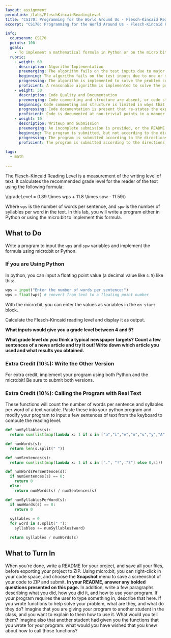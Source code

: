 ```yaml
---
layout: assignment
permalink: /Labs/FleschKincaidReadingLevel
title: "CS170: Programming for the World Around Us - Flesch-Kincaid Reading Level"
excerpt: "CS170: Programming for the World Around Us - Flesch-Kincaid Reading Level"

info:
  coursenum: CS170
  points: 100
  goals:
    - To implement a mathematical formula in Python or on the micro:bit
  rubric:
    - weight: 60
      description: Algorithm Implementation
      preemerging: The algorithm fails on the test inputs due to major issues, or the program fails to compile and/or run
      beginning: The algorithm fails on the test inputs due to one or more minor issues
      progressing: The algorithm is implemented to solve the problem correctly according to given test inputs, but would fail if executed in a general case due to a minor issue or omission in the algorithm design or implementation
      proficient: A reasonable algorithm is implemented to solve the problem which correctly solves the problem according to the given test inputs, and would be reasonably expected to solve the problem in the general case
    - weight: 30
      description: Code Quality and Documentation
      preemerging: Code commenting and structure are absent, or code structure departs significantly from best practice, and/or the code departs significantly from the style guide
      beginning: Code commenting and structure is limited in ways that reduce the readability of the program, and/or there are minor departures from the style guide
      progressing: Code documentation is present that re-states the explicit code definitions, and/or code is written that mostly adheres to the style guide
      proficient: Code is documented at non-trivial points in a manner that enhances the readability of the program, and code is written according to the style guide
    - weight: 10
      description: Writeup and Submission
      preemerging: An incomplete submission is provided, or the README file submitted is blank
      beginning: The program is submitted, but not according to the directions in one or more ways (for example, because it is lacking a readme writeup or missing answers to written questions)
      progressing: The program is submitted according to the directions with a minor omission or correction needed, including a readme writeup describing the solution and answering nearly all questions posed in the instructions
      proficient: The program is submitted according to the directions, including a readme writeup describing the solution and answering all questions posed in the instructions
    
tags:
  - math
  
---
```


The Flesch-Kincaid Reading Level is a measurement of the writing level of text.  It calculates the recommended grade level for the reader of the text using the following formula:

<span>\\(gradeLevel = 0.39 \times wps + 11.8 \times spw - 11.59\\)</span>

Where `wps` is the number of words per sentence, and `spw` is the number of syllables per word in the text.  In this lab, you will write a program either in Python or using the micro:bit to implement this formula.

## What to Do
Write a program to input the `wps` and `spw` variables and implement the formula using micro:bit or Python.  

### If you are Using Python
In python, you can input a floating point value (a decimal value like `4.5`) like this:

```python
wps = input("Enter the number of words per sentence:") 
wps = float(wps) # convert from text to a floating point number
```

With the micro:bit, you can enter the values as variables in the `on start` block.

Calculate the Flesch-Kincaid reading level and display it as output.

**What inputs would give you a grade level between 4 and 5?**

**What grade level do you think a typical newspaper targets?  Count a few sentences of a news article and try it out!  Write down which article you used and what results you obtained.**

### Extra Credit (10%): Write the Other Version
For extra credit, implement your program using both Python and the micro:bit!  Be sure to submit both versions.

### Extra Credit (10%): Calling the Program with Real Text
These functions will count the number of words per sentence and syllables per word of a text variable.  Paste these into your python program and modify your program to input a few sentences of text from the keyboard to compute the reading level.

```python
def numSyllables(s):
  return sum(list(map(lambda x: 1 if x in ["a","i","e","o","u","y","A","E","I","O","U","y"] else 0,s)))

def numWords(s):
  return len(s.split(" "))

def numSentences(s):
  return sum(list(map(lambda x: 1 if x in [".", "!", "?"] else 0,s)))

def numWordsPerSentence(s):
  if numSentences(s) == 0:
    return 0
  else:
    return numWords(s) / numSentences(s)

def numSyllablesPerWord(s):
  if numWords(s) == 0:
    return 0
    
  syllables = 0
  for word in s.split(" "):
    syllables += numSyllables(word)

  return syllables / numWords(s)
```

## What to Turn In

When you're done, write a README for your project, and save all your files, before exporting your project to ZIP.  Using micro:bit, you can right-click in your code space, and choose the **Snapshot** menu to save a screenshot of your code to ZIP and submit.  **In your README, answer any bolded questions presented on this page.**  In addition, write a few paragraphs describing what you did, how you did it, and how to use your program.  If your program requires the user to type something in, describe that here.  If you wrote functions to help solve your problem, what are they, and what do they do?  Imagine that you are giving your program to another student in the class, and you want to explain to them how to use it.  What would you tell them?  Imagine also that another student had given you the functions that you wrote for your program: what would you have wished that you knew about how to call those functions?
